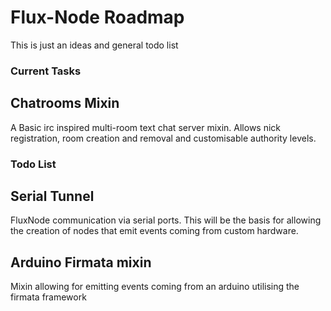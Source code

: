 Flux-Node Roadmap
=======

This is just an ideas and general todo list

### Current Tasks

## Chatrooms Mixin

A Basic irc inspired multi-room text chat server mixin.  Allows nick registration, room creation and removal and customisable authority levels.

### Todo List

## Serial Tunnel

FluxNode communication via serial ports.  This will be the basis for allowing the creation of nodes that emit events coming from custom hardware.

## Arduino Firmata mixin

Mixin allowing for emitting events coming from an arduino utilising the firmata framework
